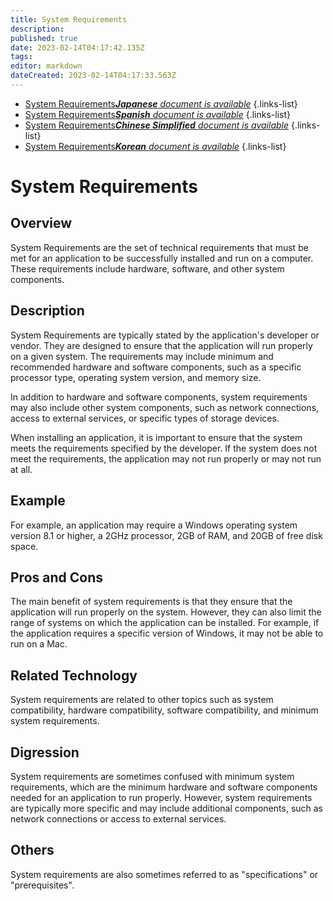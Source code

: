 ```yaml
---
title: System Requirements
description: 
published: true
date: 2023-02-14T04:17:42.135Z
tags: 
editor: markdown
dateCreated: 2023-02-14T04:17:33.563Z
---
```


- [System Requirements***Japanese** document is available*](/ja/Knowledge-base/Dictionary/system-requirements)
{.links-list}
- [System Requirements***Spanish** document is available*](/es/Knowledge-base/Dictionary/system-requirements)
{.links-list}
- [System Requirements***Chinese Simplified** document is available*](/zh/Knowledge-base/Dictionary/system-requirements)
{.links-list}
- [System Requirements***Korean** document is available*](/ko/Knowledge-base/Dictionary/system-requirements)
{.links-list}


# System Requirements

## Overview
System Requirements are the set of technical requirements that must be met for an application to be successfully installed and run on a computer. These requirements include hardware, software, and other system components.

## Description
System Requirements are typically stated by the application's developer or vendor. They are designed to ensure that the application will run properly on a given system. The requirements may include minimum and recommended hardware and software components, such as a specific processor type, operating system version, and memory size.

In addition to hardware and software components, system requirements may also include other system components, such as network connections, access to external services, or specific types of storage devices.

When installing an application, it is important to ensure that the system meets the requirements specified by the developer. If the system does not meet the requirements, the application may not run properly or may not run at all.

## Example
For example, an application may require a Windows operating system version 8.1 or higher, a 2GHz processor, 2GB of RAM, and 20GB of free disk space.

## Pros and Cons
The main benefit of system requirements is that they ensure that the application will run properly on the system. However, they can also limit the range of systems on which the application can be installed. For example, if the application requires a specific version of Windows, it may not be able to run on a Mac.

## Related Technology
System requirements are related to other topics such as system compatibility, hardware compatibility, software compatibility, and minimum system requirements.

## Digression
System requirements are sometimes confused with minimum system requirements, which are the minimum hardware and software components needed for an application to run properly. However, system requirements are typically more specific and may include additional components, such as network connections or access to external services.

## Others
System requirements are also sometimes referred to as "specifications" or "prerequisites".